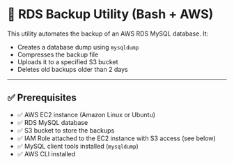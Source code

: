 # 🔐 RDS Backup Utility (Bash + AWS)

This utility automates the backup of an AWS RDS MySQL database. It:

- Creates a database dump using `mysqldump`
- Compresses the backup file
- Uploads it to a specified S3 bucket
- Deletes old backups older than 2 days

---

## ✅ Prerequisites

- ✅ AWS EC2 instance (Amazon Linux or Ubuntu)
- ✅ RDS MySQL database
- ✅ S3 bucket to store the backups
- ✅ IAM Role attached to the EC2 instance with S3 access (see below)
- ✅ MySQL client tools installed (`mysqldump`)
- ✅ AWS CLI installed
